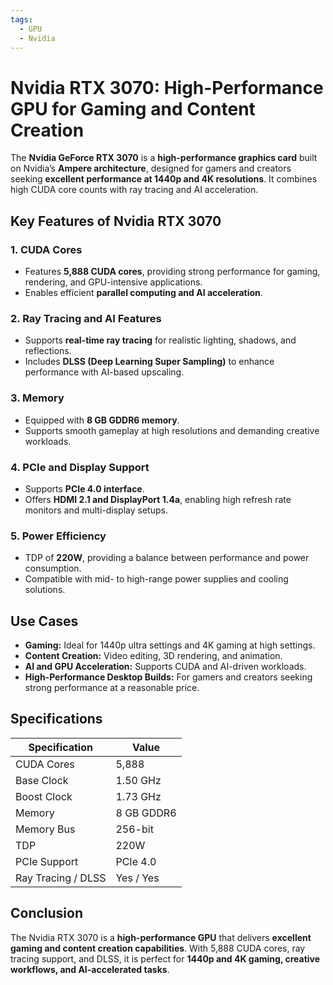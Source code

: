 ```yaml
---
tags:
  - GPU
  - Nvidia
---
```


# Nvidia RTX 3070: High-Performance GPU for Gaming and Content Creation

The **Nvidia GeForce RTX 3070** is a **high-performance graphics card** built on Nvidia’s **Ampere architecture**, designed for gamers and creators seeking **excellent performance at 1440p and 4K resolutions**. It combines high CUDA core counts with ray tracing and AI acceleration.

## Key Features of Nvidia RTX 3070

### 1. **CUDA Cores**

* Features **5,888 CUDA cores**, providing strong performance for gaming, rendering, and GPU-intensive applications.
* Enables efficient **parallel computing and AI acceleration**.

### 2. **Ray Tracing and AI Features**

* Supports **real-time ray tracing** for realistic lighting, shadows, and reflections.
* Includes **DLSS (Deep Learning Super Sampling)** to enhance performance with AI-based upscaling.

### 3. **Memory**

* Equipped with **8 GB GDDR6 memory**.
* Supports smooth gameplay at high resolutions and demanding creative workloads.

### 4. **PCIe and Display Support**

* Supports **PCIe 4.0 interface**.
* Offers **HDMI 2.1 and DisplayPort 1.4a**, enabling high refresh rate monitors and multi-display setups.

### 5. **Power Efficiency**

* TDP of **220W**, providing a balance between performance and power consumption.
* Compatible with mid- to high-range power supplies and cooling solutions.

## Use Cases

* **Gaming:** Ideal for 1440p ultra settings and 4K gaming at high settings.
* **Content Creation:** Video editing, 3D rendering, and animation.
* **AI and GPU Acceleration:** Supports CUDA and AI-driven workloads.
* **High-Performance Desktop Builds:** For gamers and creators seeking strong performance at a reasonable price.

## Specifications

| Specification      | Value      |
| ------------------ | ---------- |
| CUDA Cores         | 5,888      |
| Base Clock         | 1.50 GHz   |
| Boost Clock        | 1.73 GHz   |
| Memory             | 8 GB GDDR6 |
| Memory Bus         | 256-bit    |
| TDP                | 220W       |
| PCIe Support       | PCIe 4.0   |
| Ray Tracing / DLSS | Yes / Yes  |

## Conclusion

The Nvidia RTX 3070 is a **high-performance GPU** that delivers **excellent gaming and content creation capabilities**. With 5,888 CUDA cores, ray tracing support, and DLSS, it is perfect for **1440p and 4K gaming, creative workflows, and AI-accelerated tasks**.
